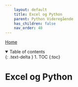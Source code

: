 ```yaml
---
    layout: default
    title: Excel og Python
    parent: Python Videregående
    has_children: false
    nav_order: 40
---
```


[Home](../modul-4-2.md)

<details open markdown="block">
  <summary>
    Table of contents
  </summary>
  {: .text-delta }
1. TOC
{:toc}
</details>

# Excel og Python

